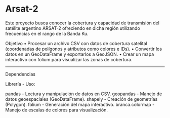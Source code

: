 # Arsat-2
Este proyecto busca conocer la cobertura y capacidad de transmisión del satélite argentino ARSAT-2 ofreciendo en dicha región utilizando frecuencias en el rango de la Banda Ku.

Objetivo
•	Procesar un archivo CSV con datos de cobertura satelital (coordenadas de polígonos y atributos como colores e IDs).
•	Convertir los datos en un GeoDataFrame y exportarlos a GeoJSON.
•	Crear un mapa interactivo con folium para visualizar las zonas de cobertura.
________________________________________
Dependencias

Librería - Uso:

pandas -	Lectura y manipulación de datos en CSV.
geopandas	- Manejo de datos geoespaciales (GeoDataFrame).
shapely -	Creación de geometrías (Polygon).
folium -	Generación del mapa interactivo.
branca.colormap	- Manejo de escalas de colores para visualización.

